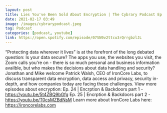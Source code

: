 ```yaml
---
layout: post
title: Lies You've Been Sold About Encryption | The Cybrary Podcast Ep. 53
date: 2021-02-17 03:49
image: /images/cybrarypodcast.jpeg
tag: Podcast
categories: [podcast, youtube]
link: https://open.spotify.com/episode/07SN9v2ttcu3rQrrgbzlJL
---
```

“Protecting data wherever it lives” is at the forefront of the long debated question: Is your data secure? The apps you use, the websites you visit, the Zoom calls you're on - there is so much personal and business information availble, but who makes the decisions about data handling and security? Jonathan and Mike welcome Patrick Walsh, CEO of IronCore Labs, to discuss transparent data encryption, data access and privacy, security in-depth, and how companies today are facing these challenges. 
View more episodes about encryption: 
Ep. 24 | Encrption & Backdoors part 1 -https://youtu.be/5t4ZBQ9bGfg 
Ep. 25 | Encrption & Backdoors part 2 - https://youtu.be/T0csMZBdNsM Learn more about IronCore Labs here: https://ironcorelabs.com
